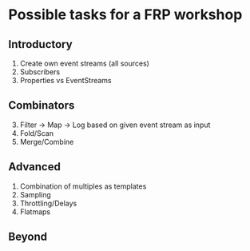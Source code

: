 # Possible tasks for a FRP workshop

## Introductory

1. Create own event streams (all sources)
2. Subscribers
5. Properties vs EventStreams

## Combinators

3. Filter -> Map -> Log based on given event stream as input
4. Fold/Scan
6. Merge/Combine

## Advanced

1. Combination of multiples as templates
2. Sampling
3. Throttling/Delays
4. Flatmaps


## Beyond

